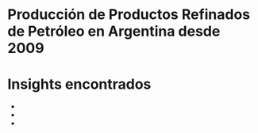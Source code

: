 # Producción de Productos Refinados de Petróleo en Argentina desde 2009

# Insights encontrados
-
-
-

